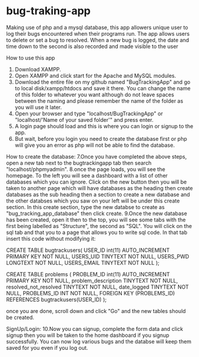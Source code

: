 # bug-traking-app
Making use of php and a mysql database, this app allowers unique user to log their bugs encountered when their programs run. The app allows users to delete or set a bug to resolved. When a new bug is logged, the date and time down to the second is also recorded and made visible to the user


How to use this app
1. Download XAMPP.
2. Open XAMPP and click start for the Apache and MySQL modules.
3. Download the entire file on my github named "BugTrackingApp" and go to local disk/xampp/htdocs and save it there. You can change the name of this folder to whatever you want although do not leave spaces between the naming and please remember the name of the folder as you will use it later.
4. Open your browser and type "localhost/BugTrackingApp" or "localhost/'Name of your saved folder'" and press enter.
5. A login page should load and this is where you can login or signup to the app.
6. But wait, before you login you need to create the database first or php will give you an error as php will not be able to find the database.

How to create the database:
7.Once you have completed the above steps, open a new tab next to the bugtrackingapp tab then search "localhost/phpmyadmin".
8.once the page loads, you will see the homepage. To the left you will see a dashboard with a list of other databases which you can ignore. Click on the new button then you will be taken to another page which will have databases as the heading then create databases as the sub heading then a section to create a new database and the other databses which you saw on your left will be under this create section. In this create section, type the new databse to create as "bug_tracking_app_database" then click create.
9.Once the new database has been created, open it then to the top, you will see some tabs with the first being labelled as "Structure", the second as "SQL". You will click on the sql tab and that you to a page that allows you to write sql code. In that tab insert this code without modifying it:

CREATE TABLE bugtrackusers(
    USER_ID int(11) AUTO_INCREMENT PRIMARY KEY NOT NULL,
    USERS_UID TINYTEXT NOT NULL,
    USERS_PWD LONGTEXT NOT NULL,
    USERS_EMAIL TINYTEXT NOT NULL
);

CREATE TABLE problems (
    PROBLEM_ID int(11) AUTO_INCREMENT PRIMARY KEY NOT NULL,
    problem_description TINYTEXT NOT NULL,
    resolved_not_resolved TINYTEXT NOT NULL,
    date_logged TINYTEXT NOT NULL,
    PROBLEMS_ID INT NOT NULL,
    FOREIGN KEY (PROBLEMS_ID) REFERENCES bugtrackusers(USER_ID)
);

once you are done, scroll down and click "Go" and the new tables should be created.

SignUp/Login:
10.Now you can signup, complete the form data and click signup then you will be taken to the home dashboard if you signup successfully. You can now log various bugs and the databse will keep them saved for you even if you log out.
